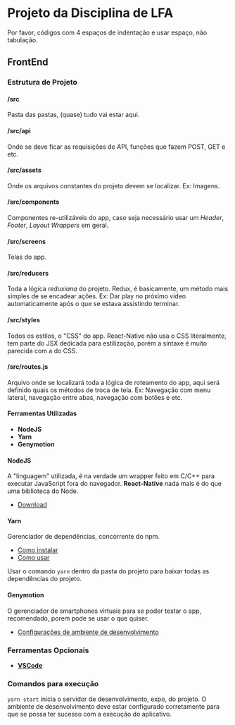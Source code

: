 # Projeto da Disciplina de LFA

Por favor, códigos com 4 espaços de indentação e usar espaço, não tabulação.

## FrontEnd

### Estrutura de Projeto

#### /src

Pasta das pastas, (quase) tudo vai estar aqui.

#### /src/api

Onde se deve ficar as requisições de API, funções que fazem POST, GET e etc.

#### /src/assets

Onde os arquivos constantes do projeto devem se localizar. Ex: Imagens.

#### /src/components

Componentes re-utilizáveis do app, caso seja necessário usar um *Header*, *Footer*, *Layout Wrappers* em geral.

#### /src/screens

Telas do app.

#### /src/reducers

Toda a lógica *reduxiana* do projeto. Redux, é basicamente, um método mais simples de se encadear ações. Ex: Dar play no próximo vídeo automaticamente após o que se estava assistindo terminar.

#### /src/styles

Todos os estilos, o "CSS" do app. React-Native não usa o CSS literalmente, tem parte do JSX dedicada para estilização, porém a sintaxe é muito parecida com a do CSS.

#### /src/routes.js

Arquivo onde se localizará toda a lógica de roteamento do app, aqui será definido quais os métodos de troca de tela. Ex: Navegação com menu lateral, navegação entre abas, navegação com botões e etc.

#### Ferramentas Utilizadas

- **NodeJS**
- **Yarn**
- **Genymotion**

#### NodeJS

A "linguagem" utilizada, é na verdade um wrapper feito em C/C++ para executar JavaScript fora do navegador. **React-Native** nada mais é do que uma biblioteca do Node.

- [Download](https://nodejs.org/en/download/)

#### Yarn

Gerenciador de dependências, concorrente do npm.

- [Como instalar](https://yarnpkg.com/lang/pt-br/docs/install/)
- [Como usar](https://yarnpkg.com/pt-BR/docs/usage)

Usar o comando `yarn` dentro da pasta do projeto para baixar todas as dependências do projeto.

#### Genymotion

O gerenciador de smartphones virtuais para se poder testar o app, recomendado, porem pode se usar o que quiser.

- [Configurações de ambiente de desenvolvimento](https://docs.rocketseat.dev/ambiente-react-native/introducao)

### Ferramentas Opcionais

- [**VSCode**](https://code.visualstudio.com/download)

### Comandos para execução

`yarn start` inicia o servidor de desenvolvimento, expo, do projeto. O ambiente de desenvolvimento deve estar configurado corretamente para que se possa ter sucesso com a execução do aplicativo.
